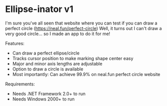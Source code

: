 # Ellipse-inator v1
I'm sure you've all seen that website where you can test if you can draw a perfect circle (https://neal.fun/perfect-circle)
Well, it turns out I can't draw a very good circle... so I made an app to do it for me!

Features:
- Can draw a perfect ellipse/circle
- Tracks cursor position to make marking shape center easy
- Major and minor axis lengths are adjustable
- Option to draw a circle is available
- Most importantly: Can achieve 99.9% on neal.fun perfect circle website

Requirements:
- Needs .NET Framework 2.0+ to run
- Needs Windows 2000+ to run
